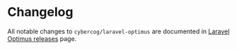 # Changelog

All notable changes to `cybercog/laravel-optimus` are documented in [Laravel Optimus releases] page.

[Laravel Optimus releases]: https://github.com/cybercog/laravel-optimus/releases
